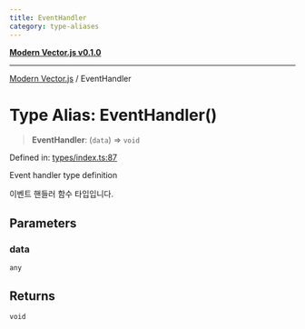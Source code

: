 ```yaml
---
title: EventHandler
category: type-aliases
---
```


[**Modern Vector.js v0.1.0**](../README.md)

***

[Modern Vector.js](../README.md) / EventHandler

# Type Alias: EventHandler()

> **EventHandler**: (`data`) => `void`

Defined in: [types/index.ts:87](https://github.com/miridih-jwpark02/modern-vector.js/blob/c2231def466b19fc2591bcf6d1ba9b3cb4795c03/packages/core/src/core/types/index.ts#L87)

Event handler type definition

이벤트 핸들러 함수 타입입니다.

## Parameters

### data

`any`

## Returns

`void`
